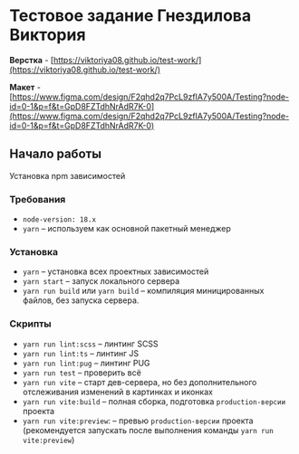

# Тестовое задание Гнездилова Виктория

**Верстка** - [https://viktoriya08.github.io/test-work/](https://viktoriya08.github.io/test-work/) 

**Макет** - [https://www.figma.com/design/F2qhd2q7PcL9zfIA7y500A/Testing?node-id=0-1&p=f&t=GpD8FZTdhNrAdR7K-0](https://www.figma.com/design/F2qhd2q7PcL9zfIA7y500A/Testing?node-id=0-1&p=f&t=GpD8FZTdhNrAdR7K-0)

## Начало работы

Установка npm зависимостей

### Требования
- `node-version: 18.x`
- `yarn` – используем как основной пакетный менеджер

### Установка
- `yarn` – установка всех проектных зависимостей
- `yarn start` – запуск локального сервера
- `yarn run build` или `yarn build` – компиляция миницированных файлов, без запуска сервера.

### Скрипты
- `yarn run lint:scss` – линтинг SCSS
- `yarn run lint:ts` – линтинг JS
- `yarn run lint:pug` – линтинг PUG
- `yarn run test` – проверить всё
- `yarn run vite` – старт дев-сервера, но без дополнительного отслеживания изменений в картинках и иконках
- `yarn run vite:build` – полная сборка, подготовка `production-версии` проекта
- `yarn run vite:preview`: – превью `production-версии` проекта (рекомендуется запускать после выполнения команды `yarn run vite:preview`)
